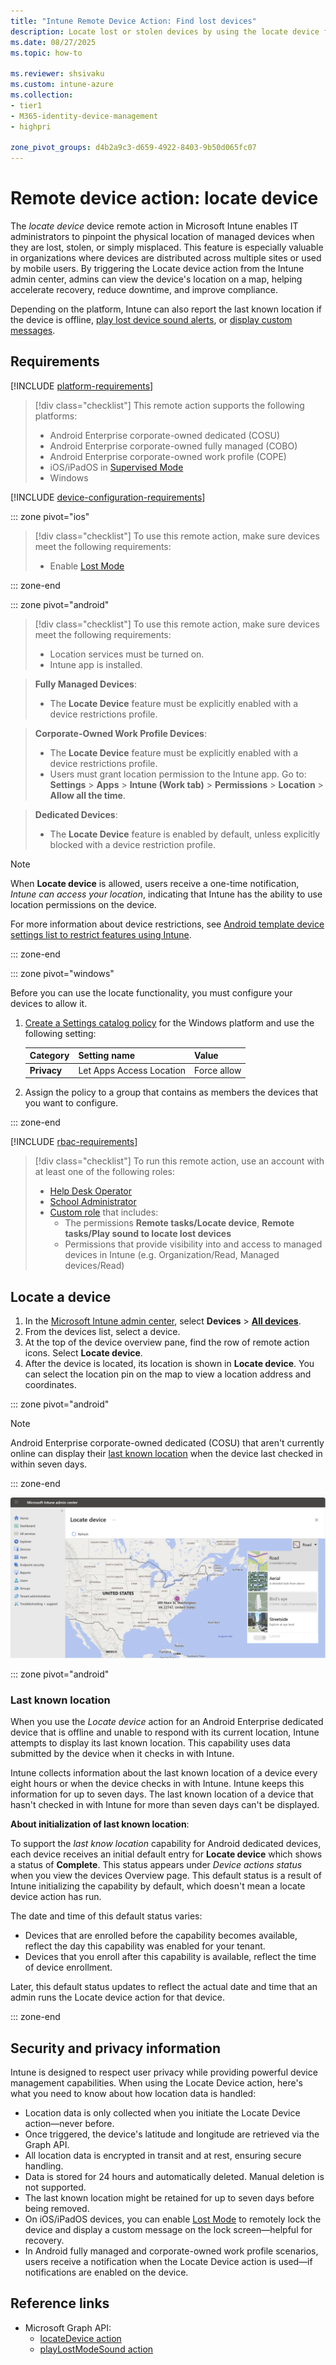```yaml
---
title: "Intune Remote Device Action: Find lost devices"
description: Locate lost or stolen devices by using the locate device feature in Microsoft Intune. Get details on security and privacy information when using the locate device action.
ms.date: 08/27/2025
ms.topic: how-to

ms.reviewer: shsivaku
ms.custom: intune-azure
ms.collection:
- tier1
- M365-identity-device-management
- highpri

zone_pivot_groups: d4b2a9c3-d659-4922-8403-9b50d065fc07
---
```


# Remote device action: locate device

The *locate device* device remote action in Microsoft Intune enables IT administrators to pinpoint the physical location of managed devices when they are lost, stolen, or simply misplaced. This feature is especially valuable in organizations where devices are distributed across multiple sites or used by mobile users. By triggering the Locate device action from the Intune admin center, admins can view the device's location on a map, helping accelerate recovery, reduce downtime, and improve compliance.

Depending on the platform, Intune can also report the last known location if the device is offline, [play lost device sound alerts](device-play-lost-mode-sound.md), or [display custom messages](device-lost-mode.md).

## Requirements

[!INCLUDE [platform-requirements](../includes/h3/platform-requirements.md)]

> [!div class="checklist"]
> This remote action supports the following platforms:
> - Android Enterprise corporate-owned dedicated (COSU)
> - Android Enterprise corporate-owned fully managed (COBO)
> - Android Enterprise corporate-owned work profile (COPE)
> - iOS/iPadOS in [Supervised Mode](/intune/intune-service/remote-actions/device-supervised-mode)
> - Windows

[!INCLUDE [device-configuration-requirements](../includes/h3/device-configuration-requirements.md)]

::: zone pivot="ios"

> [!div class="checklist"]
> To use this remote action, make sure devices meet the following requirements:
>
> - Enable [Lost Mode](device-lost-mode.md)

::: zone-end

::: zone pivot="android"

> [!div class="checklist"]
> To use this remote action, make sure devices meet the following requirements:
>
> - Location services must be turned on.
> - Intune app is installed.

> **Fully Managed Devices**:
> - The **Locate Device** feature must be explicitly enabled with a device restrictions profile.

> **Corporate-Owned Work Profile Devices**:
>
> - The **Locate Device** feature must be explicitly enabled with a device restrictions profile.
> - Users must grant location permission to the Intune app. Go to: **Settings** > **Apps** > **Intune (Work tab)** > **Permissions** > **Location** > **Allow all the time**.

> **Dedicated Devices**:
> - The **Locate Device** feature is enabled by default, unless explicitly blocked with a device restriction profile.

> [!NOTE]
> When **Locate device** is allowed, users receive a one-time notification, *Intune can access your location*, indicating that Intune has the ability to use location permissions on the device.

For more information about device restrictions, see [Android template device settings list to restrict features using Intune](/intune/intune-service/configuration/device-restrictions-android-for-work).

::: zone-end

::: zone pivot="windows"

Before you can use the locate functionality, you must configure your devices to allow it.

1. [Create a Settings catalog policy](/intune/intune-service/configuration/settings-catalog) for the Windows platform and use the following setting:

    | Category | Setting name | Value |
    |--|--|--|
    | **Privacy** | Let Apps Access Location| Force allow|

1. Assign the policy to a group that contains as members the devices that you want to configure.

::: zone-end

[!INCLUDE [rbac-requirements](../includes/h3/rbac-requirements.md)]

> [!div class="checklist"]
> To run this remote action, use an account with at least one of the following roles:
>
> - [Help Desk Operator][INT-R1]
> - [School Administrator][INT-R2]
> - [Custom role][INT-RC] that includes:
>   - The permissions **Remote tasks/Locate device**, **Remote tasks/Play sound to locate lost devices**
>   - Permissions that provide visibility into and access to managed devices in Intune (e.g. Organization/Read, Managed devices/Read)

## Locate a device

1. In the [Microsoft Intune admin center][INT-AC], select **Devices** > [**All devices**][INT-ALLD].
1. From the devices list, select a device.
1. At the top of the device overview pane, find the row of remote action icons. Select **Locate device**.
1. After the device is located, its location is shown in **Locate device**. You can select the location pin on the map to view a location address and coordinates.

::: zone pivot="android"

> [!NOTE]
> Android Enterprise corporate-owned dedicated (COSU) that aren't currently online can display their [last known location](#last-known-location) when the device last checked in within seven days.

::: zone-end

   ![Screenshot of Locate device using Intune in Azure](images/locate-device.png)

::: zone pivot="android"

### Last known location

When you use the *Locate device* action for an Android Enterprise dedicated device that is offline and unable to respond with its current location, Intune attempts to display its last known location. This capability uses data submitted by the device when it checks in with Intune.

Intune collects information about the last known location of a device every eight hours or when the device checks in with Intune. Intune keeps this information for up to seven days. The last known location of a device that hasn't checked in with Intune for more than seven days can't be displayed.

**About initialization of last known location**:

To support the *last know location* capability for Android dedicated devices, each device receives an initial default entry for **Locate device** which shows a status of **Complete**. This status appears under *Device actions status* when you view the devices Overview page. This default status is a result of Intune initializing the capability by default, which doesn't mean a locate device action has run.

The date and time of this default status varies:

- Devices that are enrolled before the capability becomes available, reflect the day this capability was enabled for your tenant.
- Devices that you enroll after this capability is available, reflect the time of device enrollment.

Later, this default status updates to reflect the actual date and time that an admin runs the Locate device action for that device.

::: zone-end

## Security and privacy information

Intune is designed to respect user privacy while providing powerful device management capabilities. When using the Locate Device action, here's what you need to know about how location data is handled:

- Location data is only collected when you initiate the Locate Device action—never before.
- Once triggered, the device's latitude and longitude are retrieved via the Graph API.
- All location data is encrypted in transit and at rest, ensuring secure handling.
- Data is stored for 24 hours and automatically deleted. Manual deletion is not supported.
- The last known location might be retained for up to seven days before being removed.
- On iOS/iPadOS devices, you can enable [Lost Mode](device-lost-mode.md) to remotely lock the device and display a custom message on the lock screen—helpful for recovery.
- In Android fully managed and corporate-owned work profile scenarios, users receive a notification when the Locate Device action is used—if notifications are enabled on the device.

## Reference links

- Microsoft Graph API:
  - [locateDevice action][GRAPH-1]
  - [playLostModeSound action][GRAPH-2]

<!--links-->

[INT-AC]: https://go.microsoft.com/fwlink/?linkid=2109431
[INT-ALLD]: https://go.microsoft.com/fwlink/?linkid=2333814
[INT-AC2]: https://go.microsoft.com/fwlink/?linkid=2109431#view/Microsoft_Intune_Devices/DeviceActionList.ReactView

[INT-RC]: /intune/intune-service/fundamentals/create-custom-role
[INT-R1]: /intune/intune-service/fundamentals/role-based-access-control-reference#help-desk-operator
[INT-R2]: /intune/intune-service/fundamentals/role-based-access-control-reference#school-administrator

[GRAPH-1]: /graph/api/intune-devices-manageddevice-locatedevice
[GRAPH-2]: /graph/api/intune-devices-manageddevice-playlostmodesound
